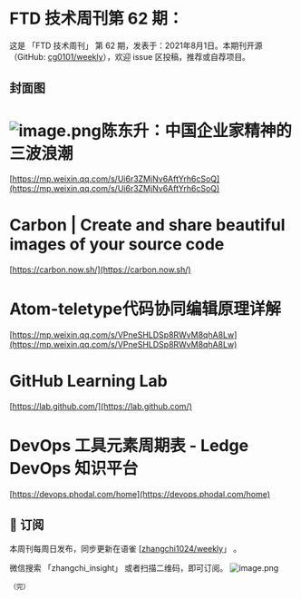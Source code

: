 # FTD 技术周刊第 62 期：
这是 「FTD 技术周刊」 第 62 期，发表于：2021年8月1日。本期刊开源（GitHub: [cg0101/weekly](https://github.com/cg0101/weekly)），欢迎 issue 区投稿，推荐或自荐项目。
## 封面图


# ![image.png](https://cdn.nlark.com/yuque/0/2020/png/132503/1606727204830-21f15ccf-9c10-4215-a523-ab8d50fc99cc.png#height=1620&id=VLVWu&margin=%5Bobject%20Object%5D&name=image.png&originHeight=1620&originWidth=1080&originalType=binary&size=2680450&status=done&style=none&width=1080)陈东升：中国企业家精神的三波浪潮
[https://mp.weixin.qq.com/s/Ui6r3ZMjNv6AftYrh6cSoQ](https://mp.weixin.qq.com/s/Ui6r3ZMjNv6AftYrh6cSoQ)<br />

# Carbon | Create and share beautiful images of your source code
[https://carbon.now.sh/](https://carbon.now.sh/)<br />

# Atom-teletype代码协同编辑原理详解
[https://mp.weixin.qq.com/s/VPneSHLDSp8RWvM8qhA8Lw](https://mp.weixin.qq.com/s/VPneSHLDSp8RWvM8qhA8Lw)
# 
# GitHub Learning Lab
[https://lab.github.com/](https://lab.github.com/)<br />

# DevOps 工具元素周期表 - Ledge DevOps 知识平台
[https://devops.phodal.com/home](https://devops.phodal.com/home)



## 📅 订阅
本周刊每周日发布，同步更新在语雀 [[zhangchi1024/weekly](https://www.yuque.com/zhangchi1024/weekly)」 。


微信搜索 「zhangchi_insight」 或者扫描二维码，即可订阅。
    ![image.png](https://cdn.nlark.com/yuque/0/2021/jpeg/132503/1640750963398-e8538e9e-6b96-46f7-abff-c93b56bdd377.jpeg?x-oss-process=image%2Fwatermark%2Ctype_d3F5LW1pY3JvaGVp%2Csize_36%2Ctext_5byg6amw%2Ccolor_FFFFFF%2Cshadow_50%2Ct_80%2Cg_se%2Cx_10%2Cy_10%2Fresize%2Cw_426%2Climit_0)
    
    （完）